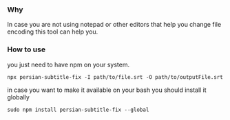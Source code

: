 ### Why
In case you are not using notepad or other editors that help you change file encoding this tool can help you.
### How to use
you just need to have npm on your system.
```shell
npx persian-subtitle-fix -I path/to/file.srt -O path/to/outputFile.srt
```

in case you want to make it available on your bash you should install it globally

```shell
sudo npm install persian-subtitle-fix --global
```
